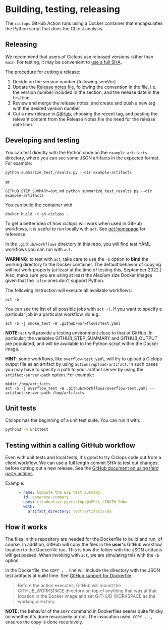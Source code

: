 # Building, testing, releasing

The `ciclops` GitHub Action runs using a Docker container that encapsulates the
Python script that does the CI test analysis.

## Releasing

We recommend that users of Ciclops use released versions rather than `main`.
For testing, it  may be convenient to [use a full SHA](#testing-within-a-calling-github-workflow).

The procedure for cutting a release:

1. Decide on the version number (following semVer)
1. Update the [Release notes file](ReleaseNotes.md), following the convention
  in the file, i.e. the version number included in the section, and the release
  date in the first line
1. Review and merge the release notes, and create and push a new tag with the
  desired version number
1. Cut a new release in [GitHub](https://github.com/cloudnative-pg/ciclops/releases/new),
  choosing the recent tag, and pasting the relevant content from the
  Release Notes file (no need for the release date line).

## Developing and testing

You can test directly with the Python code on the `example-artifacts` directory,
where you can see some JSON artifacts in the expected format. For example:

``` shell
python summarize_test_results.py --dir example-artifacts
```

or

``` shell
GITHUB_STEP_SUMMARY=out.md python summarize_test_results.py --dir example-artifacts
```

You can build the container with

``` shell
docker build -t gh-ciclops .
```

To get a better idea of how *ciclops* will work when used in GitHub workflows,
it is useful to run locally with `act`. See
[*act* homepage](https://github.com/nektos/act) for reference.

In the `.github/workflows` directory in this repo, you will find test YAML
workflows you can run with `act`.

**WARNING**: to test with `act`, take care to use the `-b` option to **bind**
the working directory to the Docker container. The default behavior of copying
will not work properly (at least at the time of testing this, September 2022.)
Also, make sure you are using at least the *Medium* size Docker images given
that the `-slim` ones don't support Python.

The following instruction will execute all available workflows:

``` shell
act -b
```

You can see the list of all possible jobs with `act -l`.
If you want to specify a particular job in a particular workflow, do e.g.:

``` shell
act -b -j smoke_test -W .github/workflows/test.yaml
```

**NOTE**: `act` will provide a testing environment close to that of GitHub.
In particular, the variables GITHUB_STEP_SUMMARY and GITHUB_OUTPUT are
populated, and will be available to the Python script within the Docker image.

**HINT**: some workflows, like `overflow-test.yaml`, will try to upload a
CIclops output file as an artifact by using `actions/upload-artifact`.
In such cases you may have to specify a path to your artifact server by
using the `--artifact-server-path` option. For example:

``` shell
mkdir /tmp/artifacts
act -b -j overflow_test -W .github/workflows/overflow-test.yaml --artifact-server-path /tmp/artifacts
```

## Unit tests

CIclops has the beginning of a unit test suite. You can run it with:

``` sh
python3 -m unittest
```

## Testing within a calling GitHub workflow

Even with unit tests and local tests, it's good to try Ciclops code out from a
client workflow. We can use a full length commit SHA to test out changes,
before cutting out a new release.
See the [GitHub document on using third party actions](https://docs.github.com/en/actions/security-guides/security-hardening-for-github-actions#using-third-party-actions).

Example:
``` yaml
      - name: Compute the E2E test summary
        id: generate-summary
        uses: cloudnative-pg/ciclops@<FULL_LENGTH_SHA>
        with:
          artifact_directory: test-artifacts/da
```

## How it works

The files in this repository are needed for the Dockerfile to build and run, of
course. In addition, GitHub will copy the files in the **user's** GitHub
workflow location to the Dockerfile too. This is how the folder with the JSON
artifacts will get passed. When invoking with `act`, we are simulating this with
the `-b` option.

In the Dockerfile, the `COPY . .` line will include the directory with the
JSON test artifacts at build time.
See [GitHub support for Dockerfile](https://docs.github.com/en/actions/creating-actions/dockerfile-support-for-github-actions):

> Before the action executes, GitHub will mount the GITHUB_WORKSPACE directory
> on top of anything that was at that location in the Docker image and set
> GITHUB_WORKSPACE as the working directory.

**NOTE**: the behavior of the `COPY` command in Dockerfiles seems quite
finicky on whether it's done recursively or not. The invocation used,
`COPY . .`, ensures the copy is done recursively.
